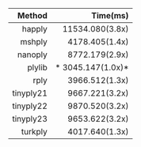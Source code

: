 |Method     |Time(ms)   |
----------:|----------:|
|happly     |  11534.080(3.8x)|
|mshply     |   4178.405(1.4x)|
|nanoply    |   8772.179(2.9x)|
|plylib     | *  3045.147(1.0x)*|
|rply       |   3966.512(1.3x)|
|tinyply21  |   9667.221(3.2x)|
|tinyply22  |   9870.520(3.2x)|
|tinyply23  |   9653.622(3.2x)|
|turkply    |   4017.640(1.3x)|
